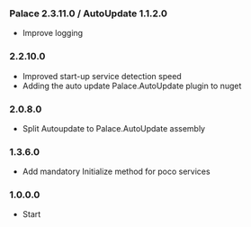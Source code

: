 ### Palace 2.3.11.0 / AutoUpdate 1.1.2.0
- Improve logging

### 2.2.10.0
- Improved start-up service detection speed
- Adding the auto update Palace.AutoUpdate plugin to nuget

### 2.0.8.0
- Split Autoupdate to Palace.AutoUpdate assembly

### 1.3.6.0
- Add mandatory Initialize method for poco services

### 1.0.0.0
- Start